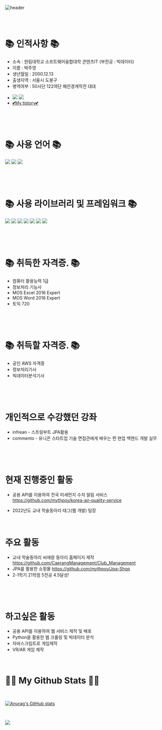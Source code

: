 ![header](https://capsule-render.vercel.app/api?text=welcome~&type=waving&color=50:A4A4A4,50:2ECCFA&animation=fadeIn&fontSize=35&fontColor=000000)

<br><br>

# 📚 인적사항 📚

- 소속 : 한림대학교 소프트웨어융합대학 콘텐츠IT (부전공 : 빅데이터)
- 이름 : 박주영
- 생년월일 : 2000.12.13
- 출생지역 : 서울시 도봉구
- 병역여부 : 50사단 122여단 해안경계작전 대대
<a href="https://www.instagram.com/jyp.on/"><br><br>
- <img src="https://img.shields.io/badge/Instagram-E4405F?style=flat-square&logo=Instagram&logoColor=white&link=https://www.instagram.com/hye_inisfree/"/></a>
<a href="mailto:okmlnsunok@gmail.com"><img src="https://img.shields.io/badge/Gmail-d14836?style=flat-square&logo=Gmail&logoColor=white&link=kimhyein7110@gmail.com"/></a>
- <a href="https://mythpoy.tistory.com/">💕My tistory💕</a>

<br><br><br>

# 📚 사용 언어 📚

<img src="https://img.shields.io/badge/JAVA-007396?style=for-the-badge&logo=java&logoColor=white">
<img src="https://img.shields.io/badge/Python-3670A0?style=for-the-badge&logo=java&logoColor=ffdd54">
<img src="https://img.shields.io/badge/javascript-F7DF1E?style=for-the-badge&logo=javascript&logoColor=black">

<br><br><br>

# 📚 사용 라이브러리 및 프레임워크 📚

<img src="https://img.shields.io/badge/Spring Boot-6DB33F?style=for-the-badge&logo=SpringBoot&logoColor=white">
<img src="https://img.shields.io/badge/Spring Security-6DB33F?style=for-the-badge&logo=SpringSecurity&logoColor=white">
<img src="https://img.shields.io/badge/Thymeleaf-6DB33F?style=for-the-badge&logo=thymeleaf&logoColor=FF9900">
<img src="https://img.shields.io/badge/node.js-339933?style=for-the-badge&logo=Node.js&logoColor=white">
<img src="https://img.shields.io/badge/express-000000?style=for-the-badge&logo=express&logoColor=white">
<img src="https://img.shields.io/badge/github-181717?style=for-the-badge&logo=github&logoColor=white">
<img src="https://img.shields.io/badge/aws-232F3E?style=for-the-badge&logo=Amazon AWS&logoColor=white">

<br><br><br>


# 📚 취득한 자격증. 📚
- 컴퓨터 활용능력 1급
- 정보처리 기능사
- MOS Excel 2016 Expert
- MOS Word 2016 Expert
- 토익 720

<br><br><br>

# 📚 취득할 자격증. 📚
- 공인 AWS 자격증 
- 정보처리기사
- 빅데이터분석기사


<br><br><br>

# 개인적으로 수강했던 강좌

- infrean - 스프링부트 JPA활용
- commento - 유니콘 스타트업 기술 면접관에게 배우는 찐 현업 백엔드 개발 실무

<br><br><br>



# 현재 진행중인 활동
- 공용 API를 이용하여 전국 미세먼지 수치 알림 서비스 <a> https://github.com/mythpoy/korea-air-quality-service </a>
  
- 2022년도 교내 학술동아리 태그(웹 개발) 팀장 
<br><br><br>


# 주요 활동

- 교내 학술동아리 씨애랑 동아리 홈페이지 제작 <a>https://github.com/CaerangManagement/Club_Management</a>
- JPA를 활용한 쇼핑몰 <a>https://github.com/mythpoy/Jpa-Shop</a>
- 2-1학기 21학점 5전공 4.5달성!

<br><br><br>

# 하고싶은 활동

- 공용 API를 이용하여 웹 서비스 제작 및 배포
- Python을 활용한 웹 크롤링 및 빅데이터 분석
- 자바스크립트로 게임제작
- VR/AR 게임 제작
<br><br><br>



# 👩‍💻 My Github Stats 👩‍💻
<br>

[![Anurag's GitHub stats](https://github-readme-stats.vercel.app/api?username=mythpoy&hide_title=true&show_icons=true&include_all_commits=true&disable_animations=true&theme=vue-dark)](https://github.com/anuraghazra/github-readme-stats)

<br>

<a href="https://hits.seeyoufarm.com"><img src="https://hits.seeyoufarm.com/api/count/incr/badge.svg?url=https%3A%2F%2Fgithub.com%2Fmythpoy&count_bg=%2341B883&title_bg=%23CDC2C2&icon=github.svg&icon_color=%23E7E7E7&title=hits&edge_flat=false"/></a>

